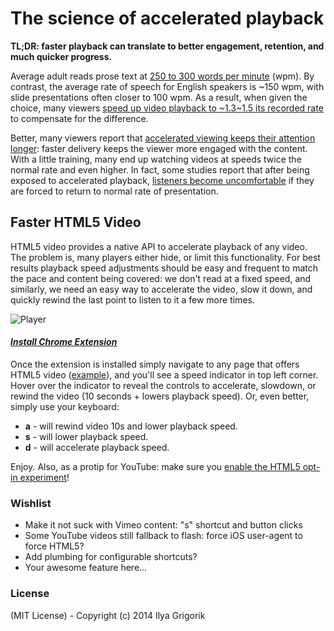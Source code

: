 # The science of accelerated playback

**TL;DR: faster playback can translate to better engagement, retention, and much quicker progress.**

Average adult reads prose text at [250 to 300 words per minute](http://www.paperbecause.com/PIOP/files/f7/f7bb6bc5-2c4a-466f-9ae7-b483a2c0dca4.pdf) (wpm). By contrast, the average rate of speech for English speakers is ~150 wpm, with slide presentations often closer to 100 wpm. As a result, when given the choice, many viewers [speed up video playback to ~1.3~1.5 its recorded rate](http://research.microsoft.com/en-us/um/people/lhe/papers/chi99.tc.pdf) to compensate for the difference.

Better, many viewers report that [accelerated viewing keeps their attention longer](http://www.enounce.com/docs/BYUPaper020319.pdf): faster delivery keeps the viewer more engaged with the content. With a little training, many end up watching videos at speeds twice the normal rate and even higher. In fact, some studies report that after being exposed to accelerated playback, [listeners become uncomfortable](http://xenia.media.mit.edu/~barons/html/avios92.html#beasleyalteredspeech) if they are forced to return to normal rate of presentation.


## Faster HTML5 Video

HTML5 video provides a native API to accelerate playback of any video. The problem is, many players either hide, or limit this functionality. For best results playback speed adjustments should be easy and frequent to match the pace and content being covered: we don't read at a fixed speed, and similarly, we need an easy way to accelerate the video, slow it down, and quickly rewind the last point to listen to it a few more times.

![Player](https://www.evernote.com/shard/s1/sh/8e6bd540-9c82-4eef-b154-5917ef75851e/1996a206333b153097d821011abae10e/res/c128bb7c-a4f9-4e0a-8c27-717b6e151944/skitch.png?resizeSmall&width=832)

#### *[Install Chrome Extension](https://chrome.google.com/webstore/detail/html5-video-playback-spee/nffaoalbilbmmfgbnbgppjihopabppdk)*

Once the extension is installed simply navigate to any page that offers HTML5 video ([example](http://www.youtube.com/watch?v=E9FxNzv1Tr8)), and you'll see a speed indicator in top left corner. Hover over the indicator to reveal the controls to accelerate, slowdown, or rewind the video (10 seconds + lowers playback speed). Or, even better, simply use your keyboard:

* **a** - will rewind video 10s and lower playback speed.
* **s** - will lower playback speed.
* **d** - will accelerate playback speed.

Enjoy. Also, as a protip for YouTube: make sure you [enable the HTML5 opt-in experiment](http://www.youtube.com/html5)!


### Wishlist

* Make it not suck with Vimeo content: "s" shortcut and button clicks
* Some YouTube videos still fallback to flash: force iOS user-agent to force HTML5?
* Add plumbing for configurable shortcuts?
* Your awesome feature here...


### License

(MIT License) - Copyright (c) 2014 Ilya Grigorik
